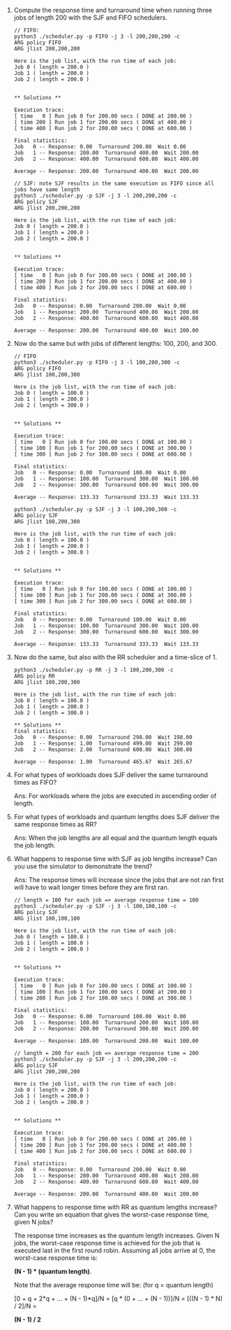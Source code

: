 1. Compute the response time and turnaround time when running
three jobs of length 200 with the SJF and FIFO schedulers.

    ```
    // FIFO:
    python3 ./scheduler.py -p FIFO -j 3 -l 200,200,200 -c
    ARG policy FIFO
    ARG jlist 200,200,200

    Here is the job list, with the run time of each job: 
    Job 0 ( length = 200.0 )
    Job 1 ( length = 200.0 )
    Job 2 ( length = 200.0 )


    ** Solutions **

    Execution trace:
    [ time   0 ] Run job 0 for 200.00 secs ( DONE at 200.00 )
    [ time 200 ] Run job 1 for 200.00 secs ( DONE at 400.00 )
    [ time 400 ] Run job 2 for 200.00 secs ( DONE at 600.00 )

    Final statistics:
    Job   0 -- Response: 0.00  Turnaround 200.00  Wait 0.00
    Job   1 -- Response: 200.00  Turnaround 400.00  Wait 200.00
    Job   2 -- Response: 400.00  Turnaround 600.00  Wait 400.00

    Average -- Response: 200.00  Turnaround 400.00  Wait 200.00
    ```

    ```
    // SJF: note SJF results in the same execution as FIFO since all jobs have same length
    python3 ./scheduler.py -p SJF -j 3 -l 200,200,200 -c
    ARG policy SJF
    ARG jlist 200,200,200

    Here is the job list, with the run time of each job: 
    Job 0 ( length = 200.0 )
    Job 1 ( length = 200.0 )
    Job 2 ( length = 200.0 )


    ** Solutions **

    Execution trace:
    [ time   0 ] Run job 0 for 200.00 secs ( DONE at 200.00 )
    [ time 200 ] Run job 1 for 200.00 secs ( DONE at 400.00 )
    [ time 400 ] Run job 2 for 200.00 secs ( DONE at 600.00 )

    Final statistics:
    Job   0 -- Response: 0.00  Turnaround 200.00  Wait 0.00
    Job   1 -- Response: 200.00  Turnaround 400.00  Wait 200.00
    Job   2 -- Response: 400.00  Turnaround 600.00  Wait 400.00

    Average -- Response: 200.00  Turnaround 400.00  Wait 200.00
    ```

2. Now do the same but with jobs of different lengths: 100, 200, and 300.
    
    ```
    // FIFO
    python3 ./scheduler.py -p FIFO -j 3 -l 100,200,300 -c
    ARG policy FIFO
    ARG jlist 100,200,300

    Here is the job list, with the run time of each job: 
    Job 0 ( length = 100.0 )
    Job 1 ( length = 200.0 )
    Job 2 ( length = 300.0 )


    ** Solutions **

    Execution trace:
    [ time   0 ] Run job 0 for 100.00 secs ( DONE at 100.00 )
    [ time 100 ] Run job 1 for 200.00 secs ( DONE at 300.00 )
    [ time 300 ] Run job 2 for 300.00 secs ( DONE at 600.00 )

    Final statistics:
    Job   0 -- Response: 0.00  Turnaround 100.00  Wait 0.00
    Job   1 -- Response: 100.00  Turnaround 300.00  Wait 100.00
    Job   2 -- Response: 300.00  Turnaround 600.00  Wait 300.00

    Average -- Response: 133.33  Turnaround 333.33  Wait 133.33
    ```

    ```
    python3 ./scheduler.py -p SJF -j 3 -l 100,200,300 -c
    ARG policy SJF
    ARG jlist 100,200,300

    Here is the job list, with the run time of each job: 
    Job 0 ( length = 100.0 )
    Job 1 ( length = 200.0 )
    Job 2 ( length = 300.0 )


    ** Solutions **

    Execution trace:
    [ time   0 ] Run job 0 for 100.00 secs ( DONE at 100.00 )
    [ time 100 ] Run job 1 for 200.00 secs ( DONE at 300.00 )
    [ time 300 ] Run job 2 for 300.00 secs ( DONE at 600.00 )

    Final statistics:
    Job   0 -- Response: 0.00  Turnaround 100.00  Wait 0.00
    Job   1 -- Response: 100.00  Turnaround 300.00  Wait 100.00
    Job   2 -- Response: 300.00  Turnaround 600.00  Wait 300.00

    Average -- Response: 133.33  Turnaround 333.33  Wait 133.33
    ```

3. Now do the same, but also with the RR scheduler and a time-slice
of 1.

    ```
    python3 ./scheduler.py -p RR -j 3 -l 100,200,300 -c
    ARG policy RR
    ARG jlist 100,200,300

    Here is the job list, with the run time of each job: 
    Job 0 ( length = 100.0 )
    Job 1 ( length = 200.0 )
    Job 2 ( length = 300.0 )
    
    ** Solutions **
    Final statistics:
    Job   0 -- Response: 0.00  Turnaround 298.00  Wait 198.00
    Job   1 -- Response: 1.00  Turnaround 499.00  Wait 299.00
    Job   2 -- Response: 2.00  Turnaround 600.00  Wait 300.00

    Average -- Response: 1.00  Turnaround 465.67  Wait 265.67
    ```

4. For what types of workloads does SJF deliver the same turnaround
times as FIFO?

    Ans: For workloads where the jobs are executed in ascending order of length.

5.  For what types of workloads and quantum lengths does SJF deliver
the same response times as RR?

    Ans: When the job lengths are all equal and the quantum length equals the job length.

6.  What happens to response time with SJF as job lengths increase?
Can you use the simulator to demonstrate the trend?

    Ans: The response times will increase since the jobs that are not ran first will have to wait longer times before they are first ran.

    ```
    // length = 100 for each job => average response time = 100
    python3 ./scheduler.py -p SJF -j 3 -l 100,100,100 -c
    ARG policy SJF
    ARG jlist 100,100,100

    Here is the job list, with the run time of each job: 
    Job 0 ( length = 100.0 )
    Job 1 ( length = 100.0 )
    Job 2 ( length = 100.0 )


    ** Solutions **

    Execution trace:
    [ time   0 ] Run job 0 for 100.00 secs ( DONE at 100.00 )
    [ time 100 ] Run job 1 for 100.00 secs ( DONE at 200.00 )
    [ time 200 ] Run job 2 for 100.00 secs ( DONE at 300.00 )

    Final statistics:
    Job   0 -- Response: 0.00  Turnaround 100.00  Wait 0.00
    Job   1 -- Response: 100.00  Turnaround 200.00  Wait 100.00
    Job   2 -- Response: 200.00  Turnaround 300.00  Wait 200.00

    Average -- Response: 100.00  Turnaround 200.00  Wait 100.00
    ```

    ```
    // length = 200 for each job => average response time = 200
    python3 ./scheduler.py -p SJF -j 3 -l 200,200,200 -c
    ARG policy SJF
    ARG jlist 200,200,200

    Here is the job list, with the run time of each job: 
    Job 0 ( length = 200.0 )
    Job 1 ( length = 200.0 )
    Job 2 ( length = 200.0 )


    ** Solutions **

    Execution trace:
    [ time   0 ] Run job 0 for 200.00 secs ( DONE at 200.00 )
    [ time 200 ] Run job 1 for 200.00 secs ( DONE at 400.00 )
    [ time 400 ] Run job 2 for 200.00 secs ( DONE at 600.00 )

    Final statistics:
    Job   0 -- Response: 0.00  Turnaround 200.00  Wait 0.00
    Job   1 -- Response: 200.00  Turnaround 400.00  Wait 200.00
    Job   2 -- Response: 400.00  Turnaround 600.00  Wait 400.00

    Average -- Response: 200.00  Turnaround 400.00  Wait 200.00
    ```

7. What happens to response time with RR as quantum lengths increase? Can you write an equation that gives the worst-case response time, given N jobs?

    The response time increases as the quantum length increases. Given N jobs, the worst-case response time is achieved for the job that is executed last in the first round robin. Assuming all jobs arrive at 0, the worst-case response time is:
    
    **(N - 1) * (quantum length)**.

    Note that the average response time will be: (for q = quantum length)
    
    [0 + q + 2*q + ... + (N - 1)*q]/N = [q * (0 + ... + (N - 1))]/N = [((N - 1) * N) / 2]/N = 
    
    **(N - 1) / 2**
